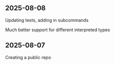 ## 2025-08-08
Updating tests, adding in subcommands

Much better support for different interpreted types

## 2025-08-07
Creating a public repo


